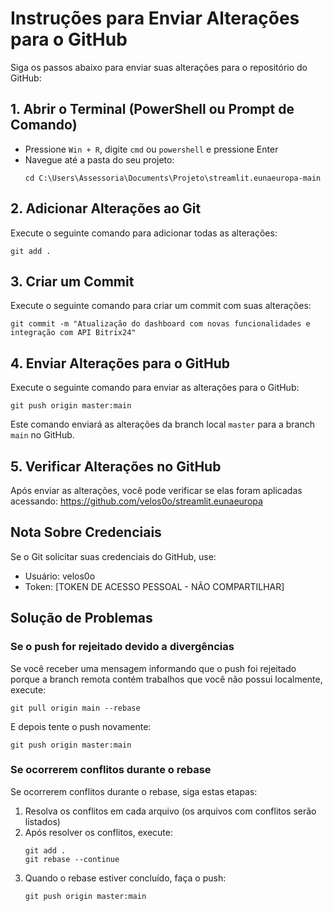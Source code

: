 # Instruções para Enviar Alterações para o GitHub

Siga os passos abaixo para enviar suas alterações para o repositório do GitHub:

## 1. Abrir o Terminal (PowerShell ou Prompt de Comando)

- Pressione `Win + R`, digite `cmd` ou `powershell` e pressione Enter
- Navegue até a pasta do seu projeto:
  ```
  cd C:\Users\Assessoria\Documents\Projeto\streamlit.eunaeuropa-main
  ```

## 2. Adicionar Alterações ao Git

Execute o seguinte comando para adicionar todas as alterações:
```
git add .
```

## 3. Criar um Commit

Execute o seguinte comando para criar um commit com suas alterações:
```
git commit -m "Atualização do dashboard com novas funcionalidades e integração com API Bitrix24"
```

## 4. Enviar Alterações para o GitHub

Execute o seguinte comando para enviar as alterações para o GitHub:
```
git push origin master:main
```

Este comando enviará as alterações da branch local `master` para a branch `main` no GitHub.

## 5. Verificar Alterações no GitHub

Após enviar as alterações, você pode verificar se elas foram aplicadas acessando:
https://github.com/velos0o/streamlit.eunaeuropa

## Nota Sobre Credenciais

Se o Git solicitar suas credenciais do GitHub, use:
- Usuário: velos0o
- Token: [TOKEN DE ACESSO PESSOAL - NÃO COMPARTILHAR]

## Solução de Problemas

### Se o push for rejeitado devido a divergências

Se você receber uma mensagem informando que o push foi rejeitado porque a branch remota contém trabalhos que você não possui localmente, execute:

```
git pull origin main --rebase
```

E depois tente o push novamente:

```
git push origin master:main
```

### Se ocorrerem conflitos durante o rebase

Se ocorrerem conflitos durante o rebase, siga estas etapas:

1. Resolva os conflitos em cada arquivo (os arquivos com conflitos serão listados)
2. Após resolver os conflitos, execute:
   ```
   git add .
   git rebase --continue
   ```
3. Quando o rebase estiver concluído, faça o push:
   ```
   git push origin master:main
   ``` 